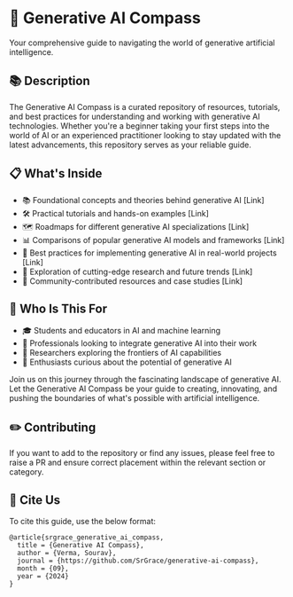 # 🧭 Generative AI Compass
Your comprehensive guide to navigating the world of generative artificial intelligence.

## 📚 Description

The Generative AI Compass is a curated repository of resources, tutorials, and best practices for understanding and working with generative AI technologies. Whether you're a beginner taking your first steps into the world of AI or an experienced practitioner looking to stay updated with the latest advancements, this repository serves as your reliable guide.

## 📋 What's Inside

- 📚 Foundational concepts and theories behind generative AI [Link]
- 🛠️ Practical tutorials and hands-on examples [Link]
- 🗺️ Roadmaps for different generative AI specializations [Link]
- 📊 Comparisons of popular generative AI models and frameworks [Link]
- 🚀 Best practices for implementing generative AI in real-world projects [Link]
- 🔮 Exploration of cutting-edge research and future trends [Link]
- 🤝 Community-contributed resources and case studies [Link]

## 👥 Who Is This For

- 🎓 Students and educators in AI and machine learning
- 💼 Professionals looking to integrate generative AI into their work
- 🔬 Researchers exploring the frontiers of AI capabilities
- 🌱 Enthusiasts curious about the potential of generative AI

Join us on this journey through the fascinating landscape of generative AI. Let the Generative AI Compass be your guide to creating, innovating, and pushing the boundaries of what's possible with artificial intelligence.

## ✏️ Contributing

If you want to add to the repository or find any issues, please feel free to raise a PR and ensure correct placement within the relevant section or category.

## 📌 Cite Us

To cite this guide, use the below format:
```
@article{srgrace_generative_ai_compass,
  title = {Generative AI Compass},
  author = {Verma, Sourav},
  journal = {https://github.com/SrGrace/generative-ai-compass},
  month = {09},
  year = {2024}
}
```
